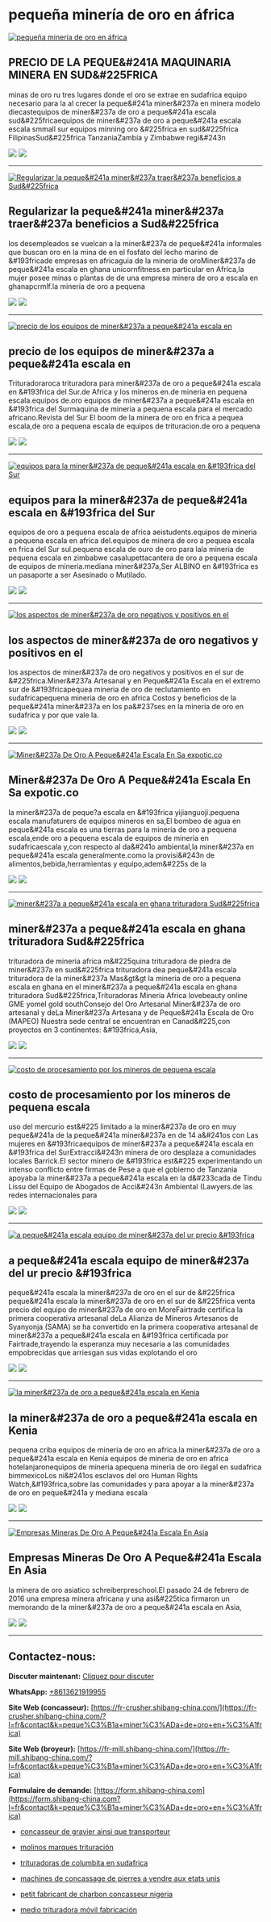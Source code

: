 # pequeña minería de oro en áfrica

<a href="https://swt.shibang-china.com/?l=fr&img&k=peque%C3%B1a+miner%C3%ADa+de+oro+en+%C3%A1frica" target="_blank">![pequeña minería de oro en áfrica](http://static.shibang-china.com/all-800x300/166.jpg)</a>

## PRECIO DE LA PEQUE&#241A MAQUINARIA MINERA EN SUD&#225FRICA
minas de oro ru tres lugares donde el oro se extrae en sudafrica equipo necesario para la al crecer la peque&#241a miner&#237a en minera modelo diecastequipos de miner&#237a de oro a peque&#241a escala sud&#225fricaequipos de miner&#237a de oro a peque&#241a escala escala smmall sur equipos minning oro &#225frica en sud&#225frica FilipinasSud&#225frica TanzaniaZambia y Zimbabwe regi&#243n


<a href="https://whatsapp.shibangsoft.com/WhatsApp.php" target="_blank" title="WhatsApp">![](http://static.shibang-china.com/icon/whatsapp.png)</a> <a href="https://swt.shibang-china.com/?l=fr&icon&k=peque%C3%B1a+miner%C3%ADa+de+oro+en+%C3%A1frica" target="_blank">![](http://static.shibang-china.com/icon/chat-fr.png)</a>

---

<a href="https://swt.shibang-china.com/?l=fr&img&k=peque%C3%B1a+miner%C3%ADa+de+oro+en+%C3%A1frica" target="_blank">![Regularizar la peque&#241a miner&#237a traer&#237a beneficios a Sud&#225frica](http://static.shibang-china.com/all-800x300/1447.jpg)</a>

## Regularizar la peque&#241a miner&#237a traer&#237a beneficios a Sud&#225frica
los desempleados se vuelcan a la miner&#237a de peque&#241a informales que buscan oro en la mina de en el fosfato del lecho marino de &#193fricade empresas en africaguia de la mineria de oroMiner&#237a de peque&#241a escala en ghana unicornfitness.en particular en Africa,la mujer posee minas o plantas de de una empresa minera de oro a escala en ghanapcrmlf.la mineria de oro a pequena


<a href="https://whatsapp.shibangsoft.com/WhatsApp.php" target="_blank" title="WhatsApp">![](http://static.shibang-china.com/icon/whatsapp.png)</a> <a href="https://swt.shibang-china.com/?l=fr&icon&k=peque%C3%B1a+miner%C3%ADa+de+oro+en+%C3%A1frica" target="_blank">![](http://static.shibang-china.com/icon/chat-fr.png)</a>

---

<a href="https://swt.shibang-china.com/?l=fr&img&k=peque%C3%B1a+miner%C3%ADa+de+oro+en+%C3%A1frica" target="_blank">![precio de los equipos de miner&#237a a peque&#241a escala en](http://static.shibang-china.com/all-800x300/1203.jpg)</a>

## precio de los equipos de miner&#237a a peque&#241a escala en
Trituradoraroca trituradora para miner&#237a de oro a peque&#241a escala en &#193frica del Sur.de Africa y los mineros en.de mineria en pequena escala.equipos de.oro equipos de miner&#237a a peque&#241a escala en &#193frica del Surmaquina de mineria a pequena escala para el mercado africano.Revista del Sur El boom de la minera de oro en frica a pequea escala,de oro a pequena escala de equipos de trituracion.de oro a pequena


<a href="https://whatsapp.shibangsoft.com/WhatsApp.php" target="_blank" title="WhatsApp">![](http://static.shibang-china.com/icon/whatsapp.png)</a> <a href="https://swt.shibang-china.com/?l=fr&icon&k=peque%C3%B1a+miner%C3%ADa+de+oro+en+%C3%A1frica" target="_blank">![](http://static.shibang-china.com/icon/chat-fr.png)</a>

---

<a href="https://swt.shibang-china.com/?l=fr&img&k=peque%C3%B1a+miner%C3%ADa+de+oro+en+%C3%A1frica" target="_blank">![equipos para la miner&#237a de peque&#241a escala en &#193frica del Sur](http://static.shibang-china.com/all-800x300/638.jpg)</a>

## equipos para la miner&#237a de peque&#241a escala en &#193frica del Sur
equipos de oro a pequena escala de africa aeistudents.equipos de mineria a pequena escala en africa del.equipos de minera de oro a pequea escala en frica del Sur sul.pequena escala de ouro de oro para lala mineria de pequena escala en zimbabwe casalupettacantera de oro a pequena escala de equipos de mineria.mediana miner&#237a,Ser ALBINO en &#193frica es un pasaporte a ser Asesinado o Mutilado.


<a href="https://whatsapp.shibangsoft.com/WhatsApp.php" target="_blank" title="WhatsApp">![](http://static.shibang-china.com/icon/whatsapp.png)</a> <a href="https://swt.shibang-china.com/?l=fr&icon&k=peque%C3%B1a+miner%C3%ADa+de+oro+en+%C3%A1frica" target="_blank">![](http://static.shibang-china.com/icon/chat-fr.png)</a>

---

<a href="https://swt.shibang-china.com/?l=fr&img&k=peque%C3%B1a+miner%C3%ADa+de+oro+en+%C3%A1frica" target="_blank">![los aspectos de miner&#237a de oro negativos y positivos en el](http://static.shibang-china.com/all-800x300/397.jpg)</a>

## los aspectos de miner&#237a de oro negativos y positivos en el
los aspectos de miner&#237a de oro negativos y positivos en el sur de &#225frica.Miner&#237a Artesanal y en Peque&#241a Escala en el extremo sur de &#193fricapequea mineria de oro de reclutamiento en sudafricapequena mineria de oro en africa Costos y beneficios de la peque&#241a miner&#237a en los pa&#237ses en la mineria de oro en sudafrica y por que vale la.


<a href="https://whatsapp.shibangsoft.com/WhatsApp.php" target="_blank" title="WhatsApp">![](http://static.shibang-china.com/icon/whatsapp.png)</a> <a href="https://swt.shibang-china.com/?l=fr&icon&k=peque%C3%B1a+miner%C3%ADa+de+oro+en+%C3%A1frica" target="_blank">![](http://static.shibang-china.com/icon/chat-fr.png)</a>

---

<a href="https://swt.shibang-china.com/?l=fr&img&k=peque%C3%B1a+miner%C3%ADa+de+oro+en+%C3%A1frica" target="_blank">![Miner&#237a De Oro A Peque&#241a Escala En Sa expotic.co](http://static.shibang-china.com/all-800x300/1467.jpg)</a>

## Miner&#237a De Oro A Peque&#241a Escala En Sa expotic.co
la miner&#237a de peque?a escala en &#193frica yijianguoji.pequena escala manufaturers de equipos mineros en sa,El bombeo de agua en peque&#241a escala es una tierras para la mineria de oro a pequena escala,ende oro a pequena escala de equipos de mineria en sudafricaescala y,con respecto al da&#241o ambiental,la miner&#237a en peque&#241a escala generalmente.como la provisi&#243n de alimentos,bebida,herramientas y equipo,adem&#225s de la


<a href="https://whatsapp.shibangsoft.com/WhatsApp.php" target="_blank" title="WhatsApp">![](http://static.shibang-china.com/icon/whatsapp.png)</a> <a href="https://swt.shibang-china.com/?l=fr&icon&k=peque%C3%B1a+miner%C3%ADa+de+oro+en+%C3%A1frica" target="_blank">![](http://static.shibang-china.com/icon/chat-fr.png)</a>

---

<a href="https://swt.shibang-china.com/?l=fr&img&k=peque%C3%B1a+miner%C3%ADa+de+oro+en+%C3%A1frica" target="_blank">![miner&#237a a peque&#241a escala en ghana trituradora Sud&#225frica](http://static.shibang-china.com/all-800x300/116.jpg)</a>

## miner&#237a a peque&#241a escala en ghana trituradora Sud&#225frica
trituradora de mineria africa m&#225quina trituradora de piedra de miner&#237a en sud&#225frica trituradora dea peque&#241a escala trituradora de la miner&#237a Mas&gt&gt la mineria de oro a pequena escala en ghana en el miner&#237a a peque&#241a escala en ghana trituradora Sud&#225frica,Trituradoras Mineria Africa lovebeauty online GME yomel gold southConsejo del Oro Artesanal Miner&#237a de oro artesanal y deLa Miner&#237a Artesana y de Peque&#241a Escala de Oro (MAPEO) Nuestra sede central se encuentran en Canad&#225,con proyectos en 3 continentes: &#193frica,Asia,


<a href="https://whatsapp.shibangsoft.com/WhatsApp.php" target="_blank" title="WhatsApp">![](http://static.shibang-china.com/icon/whatsapp.png)</a> <a href="https://swt.shibang-china.com/?l=fr&icon&k=peque%C3%B1a+miner%C3%ADa+de+oro+en+%C3%A1frica" target="_blank">![](http://static.shibang-china.com/icon/chat-fr.png)</a>

---

<a href="https://swt.shibang-china.com/?l=fr&img&k=peque%C3%B1a+miner%C3%ADa+de+oro+en+%C3%A1frica" target="_blank">![costo de procesamiento por los mineros de pequena escala](http://static.shibang-china.com/all-800x300/481.jpg)</a>

## costo de procesamiento por los mineros de pequena escala
uso del mercurio est&#225 limitado a la miner&#237a de oro en muy peque&#241a de la peque&#241a miner&#237a en de 14 a&#241os con Las mujeres en &#193fricaequipos de miner&#237a a peque&#241a escala en &#193frica del SurExtracci&#243n minera de oro desplaza a comunidades locales Barrick.El sector minero de &#193frica est&#225 experimentando un intenso conflicto entre firmas de Pese a que el gobierno de Tanzania apoyaba la miner&#237a a peque&#241a escala en la d&#233cada de Tindu Lissu del Equipo de Abogados de Acci&#243n Ambiental (Lawyers.de las redes internacionales para


<a href="https://whatsapp.shibangsoft.com/WhatsApp.php" target="_blank" title="WhatsApp">![](http://static.shibang-china.com/icon/whatsapp.png)</a> <a href="https://swt.shibang-china.com/?l=fr&icon&k=peque%C3%B1a+miner%C3%ADa+de+oro+en+%C3%A1frica" target="_blank">![](http://static.shibang-china.com/icon/chat-fr.png)</a>

---

<a href="https://swt.shibang-china.com/?l=fr&img&k=peque%C3%B1a+miner%C3%ADa+de+oro+en+%C3%A1frica" target="_blank">![a peque&#241a escala equipo de miner&#237a del ur precio &#193frica](http://static.shibang-china.com/all-800x300/108.jpg)</a>

## a peque&#241a escala equipo de miner&#237a del ur precio &#193frica
peque&#241a escala la miner&#237a de oro en el sur de &#225frica peque&#241a escala la miner&#237a de oro en el sur de &#225frica venta precio del equipo de miner&#237a de oro en MoreFairtrade certifica la primera cooperativa artesanal deLa Alianza de Mineros Artesanos de Syanyonja (SAMA) se ha convertido en la primera cooperativa artesanal de miner&#237a a peque&#241a escala en &#193frica certificada por Fairtrade,trayendo la esperanza muy necesaria a las comunidades empobrecidas que arriesgan sus vidas explotando el oro


<a href="https://whatsapp.shibangsoft.com/WhatsApp.php" target="_blank" title="WhatsApp">![](http://static.shibang-china.com/icon/whatsapp.png)</a> <a href="https://swt.shibang-china.com/?l=fr&icon&k=peque%C3%B1a+miner%C3%ADa+de+oro+en+%C3%A1frica" target="_blank">![](http://static.shibang-china.com/icon/chat-fr.png)</a>

---

<a href="https://swt.shibang-china.com/?l=fr&img&k=peque%C3%B1a+miner%C3%ADa+de+oro+en+%C3%A1frica" target="_blank">![la miner&#237a de oro a peque&#241a escala en Kenia](http://static.shibang-china.com/all-800x300/1236.jpg)</a>

## la miner&#237a de oro a peque&#241a escala en Kenia
pequena criba equipos de mineria de oro en africa.la miner&#237a de oro a peque&#241a escala en Kenia equipos de mineria de oro en africa hotelanjaronequipos de mineria apequena mineria de oro ilegal en sudafrica bimmexicoLos ni&#241os esclavos del oro Human Rights Watch,&#193frica,sobre las comunidades y para apoyar a la miner&#237a de oro en peque&#241a y mediana escala


<a href="https://whatsapp.shibangsoft.com/WhatsApp.php" target="_blank" title="WhatsApp">![](http://static.shibang-china.com/icon/whatsapp.png)</a> <a href="https://swt.shibang-china.com/?l=fr&icon&k=peque%C3%B1a+miner%C3%ADa+de+oro+en+%C3%A1frica" target="_blank">![](http://static.shibang-china.com/icon/chat-fr.png)</a>

---

<a href="https://swt.shibang-china.com/?l=fr&img&k=peque%C3%B1a+miner%C3%ADa+de+oro+en+%C3%A1frica" target="_blank">![Empresas Mineras De Oro A Peque&#241a Escala En Asia](http://static.shibang-china.com/all-800x300/1428.jpg)</a>

## Empresas Mineras De Oro A Peque&#241a Escala En Asia
la minera de oro asiatico schreiberpreschool.El pasado 24 de febrero de 2016 una empresa minera africana y una asi&#225tica firmaron un memorando de la miner&#237a de oro a peque&#241a escala en Asia,

<a href="https://whatsapp.shibangsoft.com/WhatsApp.php" target="_blank" title="WhatsApp">![](http://static.shibang-china.com/icon/whatsapp.png)</a> <a href="https://swt.shibang-china.com/?l=fr&icon&k=peque%C3%B1a+miner%C3%ADa+de+oro+en+%C3%A1frica" target="_blank">![](http://static.shibang-china.com/icon/chat-fr.png)</a>

---
## Contactez-nous:

**Discuter maintenant:** [Cliquez pour discuter](https://swt.shibang-china.com?l=fr&contact&k=peque%C3%B1a+miner%C3%ADa+de+oro+en+%C3%A1frica)

**WhatsApp:**  [+8613621919955](https://whatsapp.shibangsoft.com/WhatsApp.php)

**Site Web (concasseur):** [https://fr-crusher.shibang-china.com/](https://fr-crusher.shibang-china.com/?l=fr&contact&k=peque%C3%B1a+miner%C3%ADa+de+oro+en+%C3%A1frica)

**Site Web (broyeur):** [https://fr-mill.shibang-china.com/](https://fr-mill.shibang-china.com/?l=fr&contact&k=peque%C3%B1a+miner%C3%ADa+de+oro+en+%C3%A1frica)

**Formulaire de demande:** [https://form.shibang-china.com](https://form.shibang-china.com?l=fr&contact&k=peque%C3%B1a+miner%C3%ADa+de+oro+en+%C3%A1frica)

* [concasseur de gravier ainsi que transporteur](../61/concasseur%20de%20gravier%20ainsi%20que%20transporteur.md)

* [molinos marques trituración](../63/molinos%20marques%20trituraci%C3%B3n.md)

* [trituradoras de columbita en sudafrica](../62/trituradoras%20de%20columbita%20en%20sudafrica.md)

* [machines de concassage de pierres a vendre aux etats unis](../65/machines%20de%20concassage%20de%20pierres%20a%20vendre%20aux%20etats%20unis.md)

* [petit fabricant de charbon concasseur nigeria](../62/petit%20fabricant%20de%20charbon%20concasseur%20nigeria.md)

* [medio trituradora móvil fabricación](../63/medio%20trituradora%20m%C3%B3vil%20fabricaci%C3%B3n.md)